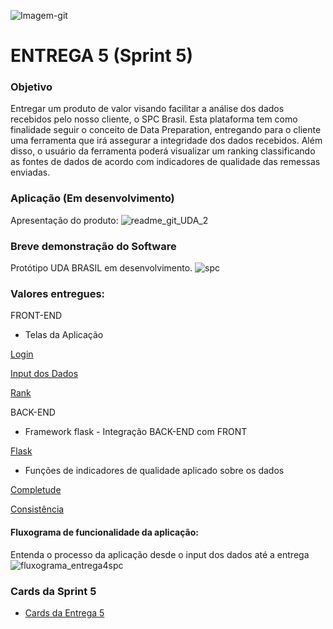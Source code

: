 ![Imagem-git](https://user-images.githubusercontent.com/56441318/83288074-2af5e080-a1b9-11ea-9049-6c27b940c1b7.jpg)

# ENTREGA 5 (Sprint 5)

### Objetivo
Entregar um produto de valor visando facilitar a análise dos dados recebidos pelo nosso cliente, o SPC Brasil. Esta plataforma tem como finalidade seguir o conceito de Data Preparation, entregando para o cliente uma ferramenta que irá assegurar a integridade dos dados recebidos. Além disso, o usuário da ferramenta poderá visualizar um ranking classificando as fontes de dados de acordo com indicadores de qualidade das remessas enviadas. 

### Aplicação (Em desenvolvimento)
Apresentação do produto:
![readme_git_UDA_2](https://user-images.githubusercontent.com/54003876/85960076-0f782400-b977-11ea-9012-2fda9509fb16.png)

### Breve demonstração do Software
Protótipo UDA BRASIL em desenvolvimento. 
![spc](https://user-images.githubusercontent.com/54003876/85960519-6cc1a480-b97a-11ea-8887-108e45e4263c.gif)

### Valores entregues:

FRONT-END
- Telas da Aplicação

[Login](https://github.com/justhenrique/SPC-projeto-integrador/blob/master/Entrega%205/SPC%20Produto%20-%20Prot%C3%B3tipo%20v1/UDA%20Brasil/templates/screen1.html)

[Input dos Dados](https://github.com/justhenrique/SPC-projeto-integrador/blob/master/Entrega%205/SPC%20Produto%20-%20Prot%C3%B3tipo%20v1/UDA%20Brasil/templates/screen2.html)

[Rank](https://github.com/justhenrique/SPC-projeto-integrador/blob/master/Entrega%205/SPC%20Produto%20-%20Prot%C3%B3tipo%20v1/UDA%20Brasil/templates/screen3.html)


BACK-END

- Framework flask - Integração BACK-END com FRONT

[Flask](https://github.com/justhenrique/SPC-projeto-integrador/blob/master/Entrega%205/SPC%20Produto%20-%20Prot%C3%B3tipo%20v1/UDA%20Brasil/main.py)


- Funções de indicadores de qualidade aplicado sobre os dados 

[Completude](https://github.com/justhenrique/SPC-projeto-integrador/blob/master/Entrega%205/SPC%20Produto%20-%20Prot%C3%B3tipo%20v1/UDA%20Brasil/completude.py)

[Consistência](https://github.com/justhenrique/SPC-projeto-integrador/blob/master/Entrega%205/SPC%20Produto%20-%20Prot%C3%B3tipo%20v1/UDA%20Brasil/consistencia.py)





#### Fluxograma de funcionalidade da aplicação:
Entenda o processo da aplicação desde o input dos dados até a entrega
![fluxograma_entrega4spc](https://user-images.githubusercontent.com/54003876/84607266-b4c4cf80-ae82-11ea-9104-2166954a5197.png)



### Cards da Sprint 5 
- [Cards da Entrega 5](https://github.com/justhenrique/SPC-projeto-integrador/projects/6)



